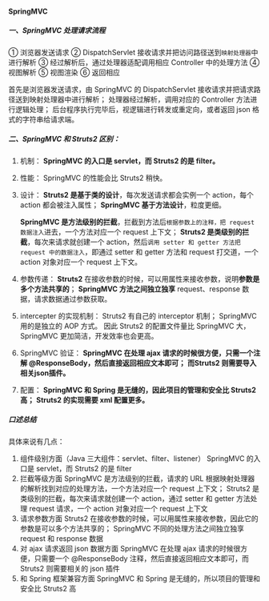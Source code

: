 #### SpringMVC

##### 一、SpringMVC 处理请求流程

① 浏览器发送请求
② DispatchServlet 接收请求并把访问路径送到`映射处理器`中进行解析
③ 经过解析后，通过处理器适配调用相应 Controller 中的处理方法
④ 视图解析
⑤ 视图渲染
⑥ 返回相应

首先是浏览器发送请求，由 SpringMVC 的 DispatchServlet 接收请求并把请求路径送到映射处理器中进行解析；
处理器经过解析，调用对应的 Controller 方法进行逻辑处理；
后台程序执行完毕后，视逻辑进行转发或重定向，或者返回 json 格式的字符串给请求端。

##### 二、SpringMVC 和 Struts2 区别：

1. 机制：
   **SpringMVC 的入口是 servlet，而 Struts2 的是 filter。**

2. 性能：
   SpringMVC 的性能会比 Struts2 稍快。

3. 设计：
   **Struts2 是基于类的设计**，每次发送请求都会实例一个 action，每个 action 都会被注入属性；
   **SpringMVC 基于方法设计**，粒度更细。

   **SpringMVC 是方法级别的拦截**，拦截到方法后`根据参数上的注释，把 request 数据注入`进去，一个方法对应一个 request 上下文；
   **Struts2 是类级别的拦截**，每次来请求就创建一个 action，然后`调用 setter 和 getter 方法把 request 中的数据注入`，即通过 setter 和 getter 方法和 request 打交道，一个 action 对象对应一个 request 上下文。

4. 参数传递：
   **Struts2** 在接收参数的时候，可以用属性来接收参数，说明**参数是多个方法共享的**；
   **SpringMVC 方法之间独立独享** request、response 数据，请求数据通过参数获取。
5. intercepter 的实现机制：
   Struts2 有自己的 interceptor 机制；
   SpringMVC 用的是独立的 AOP 方式。
   因此 Struts2 的配置文件量比 SpringMVC 大，SpringMVC 更加简洁，开发效率也会更高。
6. SpringMVC 验证：
   **SpringMVC 在处理 ajax 请求的时候很方便，只需一个注解 @ResponseBody，然后直接返回相应文本即可；**
   **而Struts2 则需要导入相关json插件。**
7. 配置：
   **SpringMVC 和 Spring 是无缝的，因此项目的管理和安全比 Struts2 高；**
   **Struts2 的实现需要 xml 配置更多。**

##### 口述总结

具体来说有几点：

1. 组件级别方面（Java 三大组件：servlet、filter、listener）
   SpringMVC 的入口是 servlet，而 Struts2 的是 filter
2. 拦截等级方面
   SpringMVC 是方法级别的拦截，请求的 URL 根据映射处理器的解析找到对应的处理方法，一个方法对应一个 request 上下文；
   Struts2 是类级别的拦截，每次来请求就创建一个 action，通过 setter 和 getter 方法处理 request 请求，一个 action 对象对应一个 request 上下文
3. 请求参数方面
   Struts2 在接收参数的时候，可以用属性来接收参数，因此它的参数是可以多个方法共享的；
   SpringMVC 不同的处理方法之间独立独享 request 和 response 数据
4. 对 ajax 请求返回 json 数据方面
   SpringMVC 在处理 ajax 请求的时候很方便，只需要一个 @ResponseBody 注释，然后直接返回相应文本即可，而Struts2 则需要相关的 json 插件
5. 和 Spring 框架兼容方面
   SpringMVC 和 Spring 是无缝的，所以项目的管理和安全比 Struts2 高